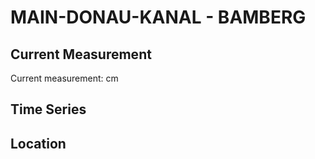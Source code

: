 # MAIN-DONAU-KANAL - BAMBERG

## Current Measurement

Current measurement: <Value topic="rivers/pegel-online/MDK/BAMBERG/measurementValue"/> cm

## Time Series

<TimeSeries topic="rivers/pegel-online/MDK/BAMBERG/measurementValue" period="week" />

## Location

<WorldMap>
  <Marker lat="49.88205062266839" lon="10.906536913690164" labelTopic="rivers/pegel-online/MDK/BAMBERG/measurementValue" />
</WorldMap>
